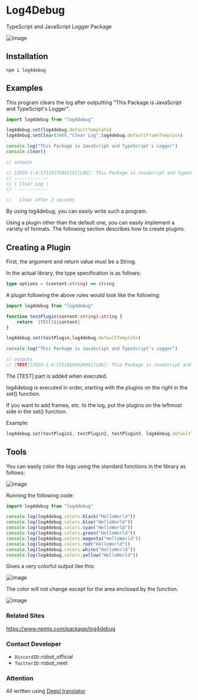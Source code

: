 # Log4Debug
TypeScript and JavaScript Logger Package

![image](https://github.com/ROBOTofficial/log4debug/assets/101011695/0bf9a0c7-f711-476d-a967-109b7730e869)
## Installation
```console
npm i log4debug
```
## Examples
This program clears the log after outputting "This Package is JavaScript and TypeScript's Logger".
```js
import log4debug from "log4debug"

log4debug.set(log4debug.defaultTemplate)
log4debug.setClear(3000,"Clear Log",log4debug.defaultFrameTemplate)

console.log("This Package is JavaScript and TypeScript's Logger")
console.clear()

// outputs

// [2024-1-4:1711017584119][LOG]: This Package is JavaScript and TypeScript's Logger
// -------------
// | Clear Log |
// -------------

//   Clear after 3 seconds


```
By using log4debug, you can easily write such a program.

Using a plugin other than the default one, you can easily implement a variety of formats.
The following section describes how to create plugins.
## Creating a Plugin
First, the argument and return value must be a String.


In the actual library, the type specification is as follows:
```ts
type options = (content:string) => string
```
A plugin following the above rules would look like the following:
```ts
import log4debug from "log4debug"

function testPlugin(content:string):string {
    return `[TEST]${content}`
}

log4debug.set(testPlugin,log4debug.defaultTemplate)

console.log("This Package is JavaScript and TypeScript's Logger")

// outputs
// [TEST][2024-1-4:1711018452696][LOG]: This Package is JavaScript and TypeScript's Logger
```
The [TEST] part is added when executed.

log4debug is executed in order, starting with the plugins on the right in the set() function.

If you want to add frames, etc. to the log, put the plugins on the leftmost side in the set() function.

Example:
```ts
log4debug.set(testPlugin1, testPlugin2, testPlugin3, log4debug.defaultTemplate)
```


## Tools
You can easily color the logs using the standard functions in the library as follows:

![image](https://github.com/ROBOTofficial/log4debug/assets/101011695/718e3861-694d-4bb3-9c64-708172bcb1d7)

Running the following code:
```js
import log4debug from "log4debug"

console.log(log4debug.colors.black("HelloWorld"))
console.log(log4debug.colors.blue("HelloWorld"))
console.log(log4debug.colors.cyan("HelloWorld"))
console.log(log4debug.colors.green("HelloWorld"))
console.log(log4debug.colors.magenta("HelloWorld"))
console.log(log4debug.colors.red("HelloWorld"))
console.log(log4debug.colors.white("HelloWorld"))
console.log(log4debug.colors.yellow("HelloWorld"))
```

Gives a very colorful output like this:

![image](https://github.com/ROBOTofficial/log4debug/assets/101011695/ca72c7e7-f6a8-4f4f-8b2f-293f956de215)

The color will not change except for the area enclosed by the function.

![image](https://github.com/ROBOTofficial/log4debug/assets/101011695/936ef867-6256-42f8-b039-908dd8c47f2e)

### Related Sites

https://www.npmjs.com/package/log4debug

### Contact Developer
- `DiscordID:`robot_official
- `TwitterID:`robot_neet

### Attention
All written using [Deepl translator](https://www.deepl.com/ja/translator)


